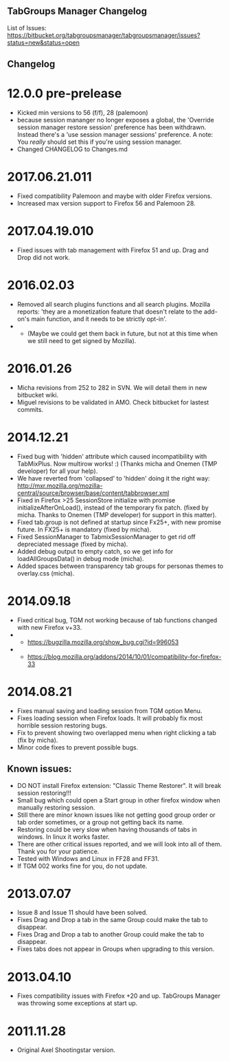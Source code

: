 TabGroups Manager Changelog
---------------------------

List of Issues:
https://bitbucket.org/tabgroupsmanager/tabgroupsmanager/issues?status=new&status=open


Changelog
---------

# 12.0.0 pre-prelease
* Kicked min versions to 56 (f/f), 28 (palemoon)
* because session mananger no longer exposes a global, the 'Override session manager restore session' preference has been withdrawn. Instead there's a 'use session manager sessions' preference. A note: You *really* should set this if you're using session manager.
* Changed CHANGELOG to Changes.md

# 2017.06.21.011
* Fixed compatibility Palemoon and maybe with older Firefox versions.
* Increased max version support to Firefox 56 and Palemoon 28.

# 2017.04.19.010
* Fixed issues with tab management with Firefox 51 and up. Drag and Drop did not work.

# 2016.02.03
* Removed all search plugins functions and all search plugins. Mozilla reports: 'they are a monetization feature that doesn't relate to the add-on's main function, and it needs to be strictly opt-in'.
* * (Maybe we could get them back in future, but not at this time when we still need to get signed by Mozilla).

# 2016.01.26
* Micha revisions from 252 to 282 in SVN. We will detail them in new bitbucket wiki.
* Miguel revisions to be validated in AMO. Check bitbucket for lastest commits.

# 2014.12.21
* Fixed bug with 'hidden' attribute which caused incompatibility with TabMixPlus. Now multirow works! :) (Thanks micha and Onemen (TMP developer) for all your help).
* We have reverted from 'collapsed' to 'hidden' doing it the right way: http://mxr.mozilla.org/mozilla-central/source/browser/base/content/tabbrowser.xml
* Fixed in Firefox >25 SessionStore initialize with promise initializeAfterOnLoad(), instead of the temporary fix patch. (fixed by micha. Thanks to Onemen (TMP developer) for support in this matter).
* Fixed tab.group is not defined at startup since Fx25+, with new promise future. In FX25+ is mandatory (fixed by micha).
* Fixed SessionManager to TabmixSessionManager to get rid off depreciated message (fixed by micha).
* Added debug output to empty catch, so we get info for loadAllGroupsData() in debug mode (micha).
* Added spaces between transparency tab groups for personas themes to overlay.css (micha).

# 2014.09.18
* Fixed critical bug, TGM not working because of tab functions changed with new Firefox v+33.
* * https://bugzilla.mozilla.org/show_bug.cgi?id=996053
* * https://blog.mozilla.org/addons/2014/10/01/compatibility-for-firefox-33

# 2014.08.21
* Fixes manual saving and loading session from TGM option Menu.
* Fixes loading session when Firefox loads. It will probably fix most horrible session restoring bugs.
* Fix to prevent showing two overlapped menu when right clicking a tab (fix by micha).
* Minor code fixes to prevent possible bugs.
## Known issues:
* DO NOT install Firefox extension: "Classic Theme Restorer". It will break session restoring!!!
* Small bug which could open a Start group in other firefox window when manually restoring session.
* Still there are minor known issues like not getting good group order or tab order sometimes, or a group not getting back its name.
* Restoring could be very slow when having thousands of tabs in windows. In linux it works faster.
* There are other critical issues reported, and we will look into all of them. Thank you for your patience.
* Tested with Windows and Linux in FF28 and FF31.
* If TGM 002 works fine for you, do not update.

# 2013.07.07
* Issue 8 and Issue 11 should have been solved.
* Fixes Drag and Drop a tab in the same Group could make the tab to disappear.
* Fixes Drag and Drop a tab to another Group could make the tab to disappear.
* Fixes tabs does not appear in Groups when upgrading to this version.

# 2013.04.10
* Fixes compatibility issues with Firefox +20 and up. TabGroups Manager was throwing some exceptions at start up.

# 2011.11.28
* Original Axel Shootingstar version.
